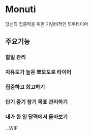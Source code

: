 # Monuti 
당신의 집중력을 위한 기념비적인 투두타이머
## 주요기능
### 할일 관리
### 자유도가 높은 뽀모도로 타이머
### 집중하고 회고하기
### 단기 중기 장기 목표 관리하기
### 내가 한 일 달력에서 돌아보기

...WIP
